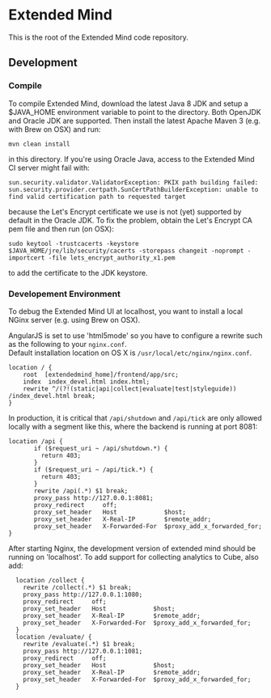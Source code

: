 # Extended Mind

This is the root of the Extended Mind code repository.

## Development

### Compile

To compile Extended Mind, download the latest Java 8 JDK and setup a $JAVA_HOME environment variable to point to the directory. Both OpenJDK and Oracle JDK are supported.
Then install the latest Apache Maven 3 (e.g. with Brew on OSX) and run:

```
mvn clean install
```

in this directory. If you're using Oracle Java, access to the Extended Mind CI server might fail with:

```
sun.security.validator.ValidatorException: PKIX path building failed: sun.security.provider.certpath.SunCertPathBuilderException: unable to find valid certification path to requested target
```

because the Let's Encrypt certificate we use is not (yet) supported by default in the Oracle JDK. To fix the problem, obtain the Let's Encrypt CA pem file and then run (on OSX):

```
sudo keytool -trustcacerts -keystore $JAVA_HOME/jre/lib/security/cacerts -storepass changeit -noprompt -importcert -file lets_encrypt_authority_x1.pem
```

to add the certificate to the JDK keystore.

### Developement Environment

To debug the Extended Mind UI at localhost, you want to install a local NGinx server (e.g. using Brew on OSX).

AngularJS is set to use 'html5mode' so you have to configure a rewrite such as the following to your `nginx.conf`.  
Default installation location on OS X is `/usr/local/etc/nginx/nginx.conf`.

```
location / {
    root  [extendedmind_home]/frontend/app/src;
    index  index_devel.html index.html;
    rewrite ^/(?!(static|api|collect|evaluate|test|styleguide)) /index_devel.html break;
}
```

In production, it is critical that `/api/shutdown` and `/api/tick` are 
only allowed locally with a segment like this, where the backend is 
running at port 8081:

```
location /api {
       if ($request_uri ~ /api/shutdown.*) {
         return 403;
       }
       if ($request_uri ~ /api/tick.*) {
         return 403;
       }
       rewrite /api(.*) $1 break;
       proxy_pass http://127.0.0.1:8081;
       proxy_redirect     off;
       proxy_set_header   Host             $host;
       proxy_set_header   X-Real-IP        $remote_addr;
       proxy_set_header   X-Forwarded-For  $proxy_add_x_forwarded_for;
}
```

After starting Nginx, the development version of extended mind should be running on 'localhost'. To add support for collecting analytics to Cube, also add:
```
  location /collect {
    rewrite /collect(.*) $1 break;
    proxy_pass http://127.0.0.1:1080;
    proxy_redirect     off;
    proxy_set_header   Host             $host;
    proxy_set_header   X-Real-IP        $remote_addr;
    proxy_set_header   X-Forwarded-For  $proxy_add_x_forwarded_for;
  }
  location /evaluate/ {
    rewrite /evaluate(.*) $1 break;
    proxy_pass http://127.0.0.1:1081;
    proxy_redirect     off;
    proxy_set_header   Host             $host;
    proxy_set_header   X-Real-IP        $remote_addr;
    proxy_set_header   X-Forwarded-For  $proxy_add_x_forwarded_for;
  }
```
